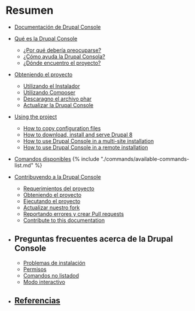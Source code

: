 # Resumen

* [Documentación de Drupal Console](README.md)

* [Qué es la Drupal Console](about/what-is-the-drupal-console.md)
  * [¿Por qué debería preocuparse?](about/why-should-you-care-about.md)
  * [¿Cómo ayuda la Drupal Consola?](about/how-does-drupal-console-help.md)
  * [¿Dónde encuentro el proyecto?](about/where-do-i-find-the-project.md)

* [Obteniendo el proyecto](getting/project.md)
  * [Utilizando el Instalador](getting/installer.md)
  * [Utilizando Composer](getting/composer.md)
  * [Descaragno el archivo phar](getting/download.md)
  * [Actualizar la Drupal Console](getting/update.md)

* [Using the project](using/project.md)
  * [How to copy configuration files](using/how-to-copy-configuration-files.md)
  * [How to download, install and serve Drupal 8](using/how-to-download-install-and-serve-drupal8.md)
  * [How to use Drupal Console in a multi-site installation](using/how-to-use-drupal-console-in-a-multisite-installation.md)
  * [How to use Drupal Console in a remote installation](using/how-to-use-drupal-console-in-a-remote-installation.md)

* [Comandos disponibles](commands/available-commands.md)
  {% include "./commands/available-commands-list.md" %}

* [Contribuyendo a la Drupal Console](contributing/new-features.md)
   * [Requerimientos del proyecto](contributing/project-requirements.md)
   * [Obteniendo el proyecto](contributing/getting-the-project.md)
   * [Ejecutando el proyecto](contributing/running-the-project.md)
   * [Actualizar nuestro fork](contributing/keeping-your-fork-up-to-date.md)
   * [Reportando errores y crear Pull requests](contributing/creating-issues-and-pull-requests.md)
   * [Contribute to this documentation](contributing/documentation.md "Contribute to the Drupal Console book")

* ## Preguntas frecuentes acerca de la Drupal Console
   * [Problemas de instalación](drupal_console_faq/installation-problems.md)
   * [Permisos](drupal_console_faq/permissions.md)
   * [Comandos no listadod](drupal_console_faq/commands-not-listed.md)
   * [Modo interactivo](drupal_console_faq/interactive-mode.md)

* ## [Referencias](references/links.md)
